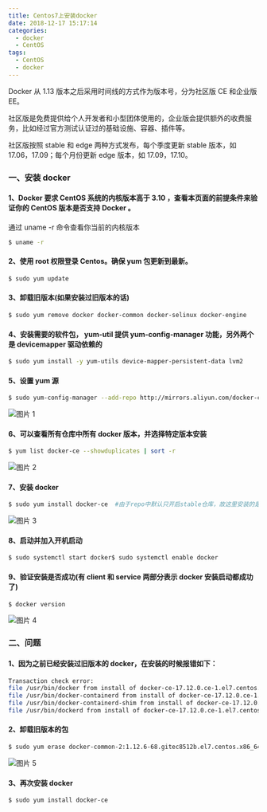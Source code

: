 ```yaml
---
title: Centos7上安装docker
date: 2018-12-17 15:17:14
categories:
  - docker
  - CentOS
tags:
  - CentOS
  - docker
---
```


<!--more-->

Docker 从 1.13 版本之后采用时间线的方式作为版本号，分为社区版 CE 和企业版 EE。

社区版是免费提供给个人开发者和小型团体使用的，企业版会提供额外的收费服务，比如经过官方测试认证过的基础设施、容器、插件等。

社区版按照 stable 和 edge 两种方式发布，每个季度更新 stable 版本，如 17.06，17.09；每个月份更新 edge 版本，如 17.09，17.10。

### 一、安装 docker

#### 1、Docker 要求 CentOS 系统的内核版本高于 3.10 ，查看本页面的前提条件来验证你的 CentOS 版本是否支持 Docker 。

通过 uname -r 命令查看你当前的内核版本

```bash
$ uname -r
```

#### 2、使用 root 权限登录 Centos。确保 yum 包更新到最新。

```bash
$ sudo yum update
```

#### 3、卸载旧版本(如果安装过旧版本的话)

```bash
$ sudo yum remove docker docker-common docker-selinux docker-engine
```

#### 4、安装需要的软件包， yum-util 提供 yum-config-manager 功能，另外两个是 devicemapper 驱动依赖的

```bash
$ sudo yum install -y yum-utils device-mapper-persistent-data lvm2
```

#### 5、设置 yum 源

```bash
$ sudo yum-config-manager --add-repo http://mirrors.aliyun.com/docker-ce/linux/centos/docker-ce.repo
```

![图片 1](1.png)

#### 6、可以查看所有仓库中所有 docker 版本，并选择特定版本安装

```bash
$ yum list docker-ce --showduplicates | sort -r
```

![图片 2](2.png)

#### 7、安装 docker

```bash
$ sudo yum install docker-ce  #由于repo中默认只开启stable仓库，故这里安装的是最新稳定版17.12.0$ sudo yum install <FQPN> # 例如：sudo yum install docker-ce-17.12.0.ce
```

![图片 3](3.png)

#### 8、启动并加入开机启动

```bash
$ sudo systemctl start docker$ sudo systemctl enable docker
```

#### 9、验证安装是否成功(有 client 和 service 两部分表示 docker 安装启动都成功了)

```bash
$ docker version
```

![图片 4](4.png)

### 二、问题

#### 1、因为之前已经安装过旧版本的 docker，在安装的时候报错如下：

```bash
Transaction check error:
file /usr/bin/docker from install of docker-ce-17.12.0.ce-1.el7.centos.x86_64 conflicts with file from package docker-common-2:1.12.6-68.gitec8512b.el7.centos.x86_64
file /usr/bin/docker-containerd from install of docker-ce-17.12.0.ce-1.el7.centos.x86_64 conflicts with file from package docker-common-2:1.12.6-68.gitec8512b.el7.centos.x86_64
file /usr/bin/docker-containerd-shim from install of docker-ce-17.12.0.ce-1.el7.centos.x86_64 conflicts with file from package docker-common-2:1.12.6-68.gitec8512b.el7.centos.x86_64
file /usr/bin/dockerd from install of docker-ce-17.12.0.ce-1.el7.centos.x86_64 conflicts with file from package docker-common-2:1.12.6-68.gitec8512b.el7.centos.x86_64
```

#### 2、卸载旧版本的包

```bash
$ sudo yum erase docker-common-2:1.12.6-68.gitec8512b.el7.centos.x86_64
```

![图片 5](5.png)

#### 3、再次安装 docker

```bash
$ sudo yum install docker-ce
```
